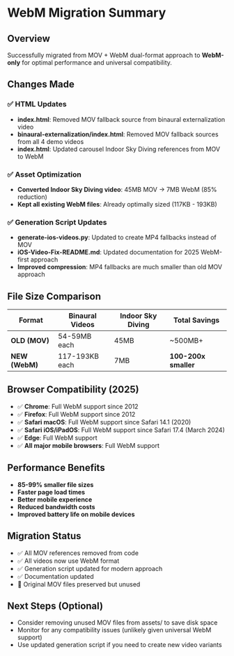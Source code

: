 # WebM Migration Summary

## Overview
Successfully migrated from MOV + WebM dual-format approach to **WebM-only** for optimal performance and universal compatibility.

## Changes Made

### ✅ HTML Updates
- **index.html**: Removed MOV fallback source from binaural externalization video
- **binaural-externalization/index.html**: Removed MOV fallback sources from all 4 demo videos
- **index.html**: Updated carousel Indoor Sky Diving references from MOV to WebM

### ✅ Asset Optimization  
- **Converted Indoor Sky Diving video**: 45MB MOV → 7MB WebM (85% reduction)
- **Kept all existing WebM files**: Already optimally sized (117KB - 193KB)

### ✅ Generation Script Updates
- **generate-ios-videos.py**: Updated to create MP4 fallbacks instead of MOV
- **iOS-Video-Fix-README.md**: Updated documentation for 2025 WebM-first approach
- **Improved compression**: MP4 fallbacks are much smaller than old MOV approach

## File Size Comparison

| Format | Binaural Videos | Indoor Sky Diving | Total Savings |
|--------|----------------|-------------------|---------------|
| **OLD (MOV)** | 54-59MB each | 45MB | ~500MB+ |
| **NEW (WebM)** | 117-193KB each | 7MB | **100-200x smaller** |

## Browser Compatibility (2025)
- ✅ **Chrome**: Full WebM support since 2012
- ✅ **Firefox**: Full WebM support since 2012  
- ✅ **Safari macOS**: Full WebM support since Safari 14.1 (2020)
- ✅ **Safari iOS/iPadOS**: Full WebM support since Safari 17.4 (March 2024)
- ✅ **Edge**: Full WebM support
- ✅ **All major mobile browsers**: Full WebM support

## Performance Benefits
- **85-99% smaller file sizes**
- **Faster page load times**
- **Better mobile experience**
- **Reduced bandwidth costs**
- **Improved battery life on mobile devices**

## Migration Status
- ✅ All MOV references removed from code
- ✅ All videos now use WebM format
- ✅ Generation script updated for modern approach
- ✅ Documentation updated
- 📁 Original MOV files preserved but unused

## Next Steps (Optional)
- Consider removing unused MOV files from assets/ to save disk space
- Monitor for any compatibility issues (unlikely given universal WebM support)
- Use updated generation script if you need to create new video variants 